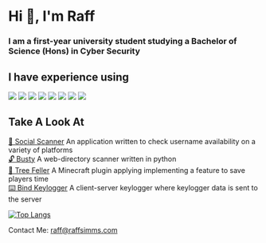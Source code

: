 <h1 align="left">Hi 👋, I'm <b>Raff</b></h1>
<h3 align="left">I am a first-year university student studying a Bachelor of Science (Hons) in Cyber Security</h3>

<h2 align="left">I have experience using</h2>
<p align="left">
  <img src="https://img.shields.io/badge/python%20-%2314354C.svg?&style=for-the-badge&logo=python&logoColor=white"/>
  <img src="https://img.shields.io/badge/node.js%20-%2343853D.svg?&style=for-the-badge&logo=node.js&logoColor=white"/>
  <img src="https://img.shields.io/badge/javascript%20-%23323330.svg?&style=for-the-badge&logo=javascript&logoColor=%23F7DF1E"/>
  <img src="https://img.shields.io/badge/c++%20-%2300599C.svg?&style=for-the-badge&logo=c%2B%2B&logoColor=white"/>
  <img src="https://img.shields.io/badge/java-%23d17000.svg?&style=for-the-badge&logo=lua&logoColor=white"/>
  <img src="https://img.shields.io/badge/lua-%232C2D72.svg?&style=for-the-badge&logo=lua&logoColor=white"/>
  <img src="https://img.shields.io/badge/mysql-%2300f.svg?&style=for-the-badge&logo=mysql&logoColor=white"/>
  <img src="https://img.shields.io/badge/docker%20-%230db7ed.svg?&style=for-the-badge&logo=docker&logoColor=white"/>
</p>

<h2 align="left">Take A Look At</h2>
  
[📡 Social Scanner](https://checker.raffsimms.com) An application written to check username availability on a variety of platforms  
[🔓 Busty](https://github.com/fwiko/busty) A web-directory scanner written in python  
[🌳 Tree Feller](https://github.com/fwiko/tree-feller) A Minecraft plugin applying implementing a feature to save players time  
[⌨️ Bind Keylogger](https://github.com/fwiko/bind-keylogger) A client-server keylogger where keylogger data is sent to the server 
 

[![Top Langs](https://github-readme-stats.vercel.app/api/top-langs/?username=fwiko&layout=compact&theme=nord&hide_border=true)](https://github.com/anuraghazra/github-readme-stats)


<p align="left">
  Contact Me: <a href="mailto:raff@raffsimms.com">raff@raffsimms.com</a>
</p>
